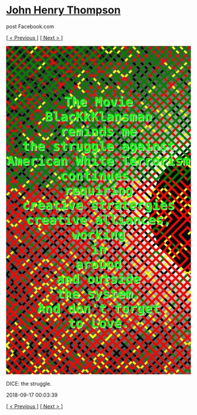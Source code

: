 # [John Henry Thompson](../README.md)
post Facebook.com

[[ < Previous ]](2018-09-17-2.md) [[ Next > ]](2018-09-17-4.md)

[![](../media/2018-09-17/Timeline-Photos-DICE-the-struggle-1.jpg)](../README.md)

DICE: the struggle.

2018-09-17 00:03:39

[[ < Previous ]](2018-09-17-2.md) [[ Next > ]](2018-09-17-4.md)